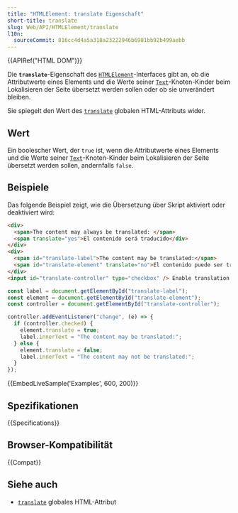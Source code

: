 ```yaml
---
title: "HTMLElement: translate Eigenschaft"
short-title: translate
slug: Web/API/HTMLElement/translate
l10n:
  sourceCommit: 816cc4d4a5a318a23222946b6981bb92b499aebb
---
```


{{APIRef("HTML DOM")}}

Die **`translate`**-Eigenschaft des [`HTMLElement`](/de/docs/Web/API/HTMLElement)-Interfaces gibt an, ob die Attributwerte eines Elements und die Werte seiner [`Text`](/de/docs/Web/API/Text)-Knoten-Kinder beim Lokalisieren der Seite übersetzt werden sollen oder ob sie unverändert bleiben.

Sie spiegelt den Wert des [`translate`](/de/docs/Web/HTML/Global_attributes/translate) globalen HTML-Attributs wider.

## Wert

Ein boolescher Wert, der `true` ist, wenn die Attributwerte eines Elements und die Werte seiner [`Text`](/de/docs/Web/API/Text)-Knoten-Kinder beim Lokalisieren der Seite übersetzt werden sollen, andernfalls `false`.

## Beispiele

Das folgende Beispiel zeigt, wie die Übersetzung über Skript aktiviert oder deaktiviert wird:

```html
<div>
  <span>The content may always be translated: </span>
  <span translate="yes">El contenido será traducido</div>
</div>
<div>
  <span id="translate-label">The content may be translated:</span>
  <span id="translate-element" translate="no">El contenido puede ser traducido.</div>
</div>
<input id="translate-controller" type="checkbox" /> Enable translation
```

```js
const label = document.getElementById("translate-label");
const element = document.getElementById("translate-element");
const controller = document.getElementById("translate-controller");

controller.addEventListener("change", (e) => {
  if (controller.checked) {
    element.translate = true;
    label.innerText = "The content may be translated:";
  } else {
    element.translate = false;
    label.innerText = "The content may not be translated:";
  }
});
```

{{EmbedLiveSample('Examples', 600, 200)}}

## Spezifikationen

{{Specifications}}

## Browser-Kompatibilität

{{Compat}}

## Siehe auch

- [`translate`](/de/docs/Web/HTML/Global_attributes/translate) globales HTML-Attribut
